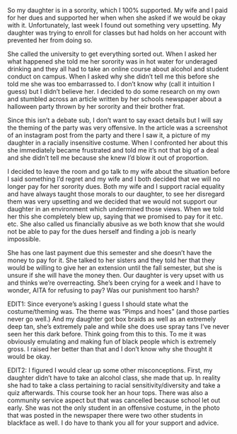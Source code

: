 So my daughter is in a sorority, which I 100% supported. My wife and I paid for her dues and supported her when when she asked if we would be okay with it. Unfortunately, last week I found out something very upsetting. My daughter was trying to enroll for classes but had holds on her account with prevented her from doing so.

She called the university to get everything sorted out. When I asked her what happened she told me her sorority was in hot water for underaged drinking and they all had to take an online course about alcohol and student conduct on campus. When I asked why she didn’t tell me this before she told me she was too embarrassed to. I don’t know why (call it intuition I guess) but I didn’t believe her. I decided to do some research on my own and stumbled across an article written by her schools newspaper about a halloween party thrown by her sorority and their brother frat.

Since this isn’t a debate sub, I don’t want to say exact details but I will say the theming of the party was very offensive. In the article was a screenshot of an instagram post from the party and there I saw it, a picture of my daughter in a racially insensitive costume. When I confronted her about this she immediately became frustrated and told me it’s not that big of a deal and she didn’t tell me because she knew I’d blow it out of proportion.

I decided to leave the room and go talk to my wife about the situation before I said something I’d regret and my wife and I both decided that we will no longer pay for her sorority dues. Both my wife and I support racial equality and have always taught those morals to our daughter, to see her disregard them was very upsetting and we decided that we would not support our daughter in an environment which undermined those views. When we told her this she completely blew up, saying that we promised to pay for it etc. etc. She also called us financially abusive as we both know that she would not be able to pay for the dues herself and finding a job is nearly impossible.

She has one last payment due this semester and she doesn’t have the money to pay for it. She talked to her sisters and they told her that they would be willing to give her an extension until the fall semester, but she is unsure if she will have the money then. Our daughter is very upset with us and thinks we’re overreacting. She’s been crying for a week and I have to wonder, AITA for refusing to pay? Was our punishment too harsh?

EDIT1: Since everyone’s asking I guess I should state what the costume/theming was. The theme was “Pimps and hoes” (and those parties never go well.) And my daughter got box braids as well as an extremely deep tan, she’s extremely pale and while she does use spray tans I’ve never seen her this dark before. Think going from this to this. To me it was obviously emulating and making fun of black people which is extremely gross. I raised her better than that and I don’t know why she thought it would be okay.

EDIT2: I figured I would clear up some other misconceptions. First, my daughter didn’t have to take an alcohol class, she made that up. In reality she had to take a class pertaining to racial sensitivity/diversity and take a quiz afterwards. This course took her an hour tops. There was also a community service aspect but that was cancelled because school let out early. She was not the only student in an offensive costume, in the photo that was posted in the newspaper there were two other students in blackface as well. I do have to thank you all for your support and advice.